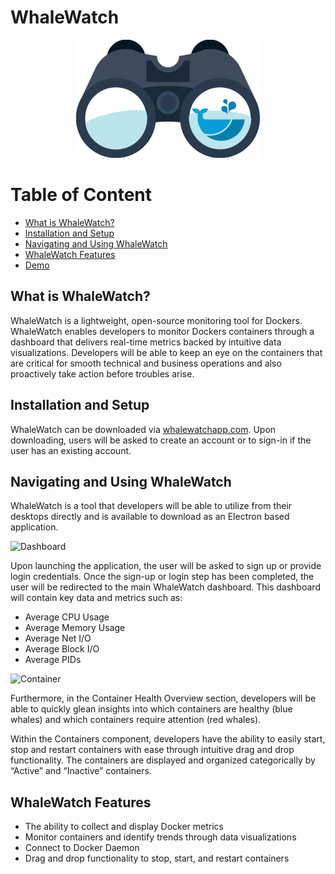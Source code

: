 # WhaleWatch
<p align='center'>
<img src='./client/assets/logoNoText.png' />
</p>

<h1> Table of Content </h1>
<ul>
  <li><a href='#what'>What is WhaleWatch?</a></li>
  <li><a href='#install'>Installation and Setup</a></li>
  <li><a href='#how'>Navigating and Using WhaleWatch</a></li>
  <li><a href='#features'>WhaleWatch Features</a></li>
  <li><a href='#demo'>Demo</a></li>
</ul>

<h2 id='what'>What is WhaleWatch?</h2>
<p> WhaleWatch is a lightweight, open-source monitoring tool for Dockers. WhaleWatch enables developers to monitor Dockers containers through a dashboard that delivers real-time metrics backed by intuitive data visualizations. Developers will be able to keep an eye on the containers that are critical for smooth technical and business operations and also proactively take action before troubles arise. </p>

<h2 id='install'>Installation and Setup</h2>
<p> WhaleWatch can be downloaded via <a href='http://whalewatchapp.com/'>whalewatchapp.com</a>. Upon downloading, users will be asked to create an account or to sign-in if the user has an existing account. </p>

<h2 id='how'>Navigating and Using WhaleWatch</h2>
<p>WhaleWatch is a tool that developers will be able to utilize from their desktops directly and is available to download as an Electron based application.</p>

![Dashboard](https://media.giphy.com/media/wXFxM1EuviUlgpLQYU/giphy.gif?cid=790b76113869a667a527e5322a3e9cfd16baedc2adfa9ea4&rid=giphy.gif&ct=g)

<p> Upon launching the application, the user will be asked to sign up or provide login credentials. Once the sign-up or login step has been completed, the user will be redirected to the main WhaleWatch dashboard. This dashboard will contain key data and metrics such as: </p>

<ul>
  <li>Average CPU Usage</li>
  <li>Average Memory Usage</li>
  <li>Average Net I/O</li>
  <li>Average Block I/O</li>
  <li>Average PIDs</li>
</ul>

![Container](https://media.giphy.com/media/5RBS7GS7ypfntnucA6/giphy.gif?cid=790b761108fc27662df547e807a3cefa0135155d883b1058&rid=giphy.gif&ct=g)

<p> Furthermore, in the Container Health Overview section, developers will be able to quickly glean insights into which containers are healthy (blue whales) and which containers require attention (red whales).</p>

<p> Within the Containers component, developers have the ability to easily start, stop and restart containers with ease through intuitive drag and drop functionality.  The containers are displayed and organized categorically by “Active” and “Inactive” containers. </p>

<h2 id='features'>WhaleWatch Features</h2>

<ul>
  <li>The ability to collect and display Docker metrics</li>
  <li>Monitor containers and identify trends through data visualizations</li>
  <li>Connect to Docker Daemon</li>
  <li>Drag and drop functionality to stop, start, and restart containers</li>
</ul>




